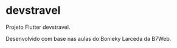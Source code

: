 # devstravel

Projeto Flutter devstravel.

Desenvolvido com base nas aulas do Bonieky Larceda da B7Web.


